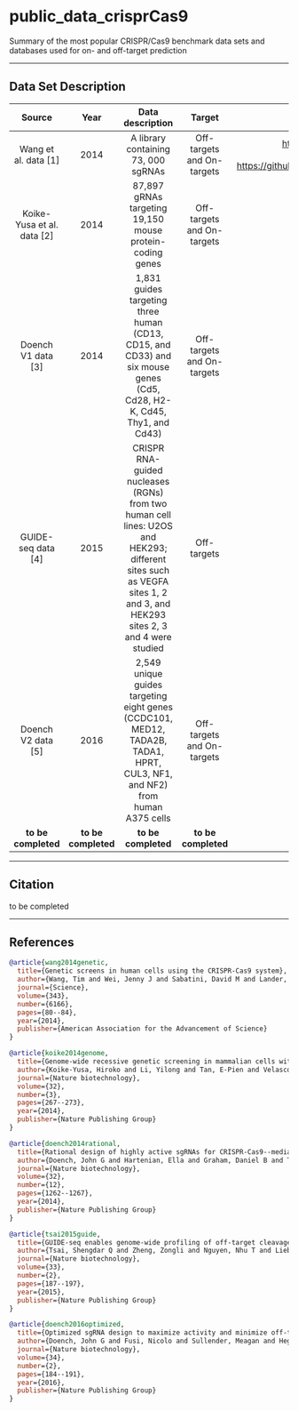 # public_data_crisprCas9

Summary of the most popular CRISPR/Cas9 benchmark data sets and databases used for on- and off-target prediction

------

## Data Set Description

Source | Year | Data description | Target | Original data source & Curated Data |
|:---:|:---:|:---:|:---:|:---:|
|Wang et al. data [1] | 2014 | A library containing 73, 000 sgRNAs | Off-targets and On-targets | https://www.ncbi.nlm.nih.gov/pmc/articles/PMC3972032/#SD2 <br> Direct Download Link: <br> https://github.com/dagrate/public_data_crisprCas9/tree/main/data/wang2014genetic |
| Koike-Yusa et al. data [2] | 2014 | 87,897 gRNAs targeting 19,150 mouse protein-coding genes | Off-targets and On-targets | https://www.ebi.ac.uk/ena/browser/view/PRJEB4038 <br> Direct Download Link: <br> https://www.ebi.ac.uk/ena/browser/view/PRJEB4038 | 
| Doench V1 data [3] | 2014 | 1,831 guides targeting three human (CD13, CD15, and CD33) and six mouse genes (Cd5, Cd28, H2-K, Cd45, Thy1, and Cd43) | Off-targets and On-targets | https://portals.broadinstitute.org/gppx/crispick/public |
| GUIDE-seq data [4] | 2015 | CRISPR RNA-guided nucleases (RGNs) from two human cell lines: U2OS and HEK293; different sites such as VEGFA sites 1, 2 and 3, and HEK293 sites 2, 3 and 4 were studied | Off-targets | https://github.com/tsailabSJ/guideseq/tree/master |
| Doench V2 data [5] | 2016 | 2,549 unique guides targeting eight genes (CCDC101, MED12, TADA2B, TADA1, HPRT, CUL3, NF1, and NF2) from human A375 cells | Off-targets and On-targets | https://www.nature.com/articles/nbt.3437#Sec24 |
|**to be completed**|**to be completed**|**to be completed**|**to be completed**|**to be completed**|



------

## Citation

to be completed


------

## References 

```bibtex
@article{wang2014genetic,
  title={Genetic screens in human cells using the CRISPR-Cas9 system},
  author={Wang, Tim and Wei, Jenny J and Sabatini, David M and Lander, Eric S},
  journal={Science},
  volume={343},
  number={6166},
  pages={80--84},
  year={2014},
  publisher={American Association for the Advancement of Science}
}

@article{koike2014genome,
  title={Genome-wide recessive genetic screening in mammalian cells with a lentiviral CRISPR-guide RNA library},
  author={Koike-Yusa, Hiroko and Li, Yilong and Tan, E-Pien and Velasco-Herrera, Martin Del Castillo and Yusa, Kosuke and others},
  journal={Nature biotechnology},
  volume={32},
  number={3},
  pages={267--273},
  year={2014},
  publisher={Nature Publishing Group}
}

@article{doench2014rational,
  title={Rational design of highly active sgRNAs for CRISPR-Cas9--mediated gene inactivation},
  author={Doench, John G and Hartenian, Ella and Graham, Daniel B and Tothova, Zuzana and Hegde, Mudra and Smith, Ian and Sullender, Meagan and Ebert, Benjamin L and Xavier, Ramnik J and Root, David E},
  journal={Nature biotechnology},
  volume={32},
  number={12},
  pages={1262--1267},
  year={2014},
  publisher={Nature Publishing Group}
}

@article{tsai2015guide,
  title={GUIDE-seq enables genome-wide profiling of off-target cleavage by CRISPR-Cas nucleases},
  author={Tsai, Shengdar Q and Zheng, Zongli and Nguyen, Nhu T and Liebers, Matthew and Topkar, Ved V and Thapar, Vishal and Wyvekens, Nicolas and Khayter, Cyd and Iafrate, A John and Le, Long P and others},
  journal={Nature biotechnology},
  volume={33},
  number={2},
  pages={187--197},
  year={2015},
  publisher={Nature Publishing Group}
}

@article{doench2016optimized,
  title={Optimized sgRNA design to maximize activity and minimize off-target effects of CRISPR-Cas9},
  author={Doench, John G and Fusi, Nicolo and Sullender, Meagan and Hegde, Mudra and Vaimberg, Emma W and Donovan, Katherine F and Smith, Ian and Tothova, Zuzana and Wilen, Craig and Orchard, Robert and others},
  journal={Nature biotechnology},
  volume={34},
  number={2},
  pages={184--191},
  year={2016},
  publisher={Nature Publishing Group}
}

```


